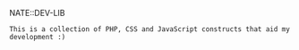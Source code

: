 NATE::DEV-LIB

	This is a collection of PHP, CSS and JavaScript constructs that aid my development :)
